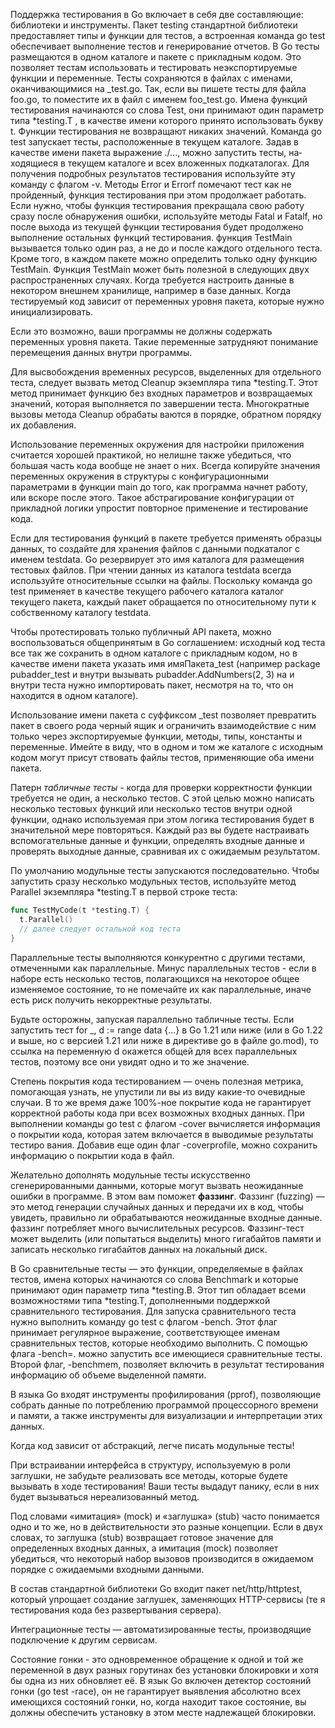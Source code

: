 Поддержка тестирования в Go включает в себя две составляющие: библиотеки и инструменты. Пакет testing стандартной библиотеки предоставляет типы и функции для тестов, а встроенная команда go test обеспечивает выполнение тестов и генерирование отчетов. В Go тесты размещаются в одном каталоге и пакете с прикладным кодом. Это позволяет тестам использовать и тестировать неэкспортируемые функции и переменные. Тесты сохраняются в файлах с именами, оканчивающимися на _test.go. Так, если вы пишете тесты для файла foo.go, то поместите их в файл с именем foo_test.go. Имена функций тестирования начинаются со слова Test, они принимают один параметр типа *testing.T , в качестве имени которого принято использовать букву t. Функции тестирования не возвращают никаких значений. Команда go test запускает тесты, расположенные в теку­щем каталоге. Задав в качестве имени пакета выражение ./..., можно запустить тесты, на­ходящиеся в текущем каталоге и всех вложенных подкаталогах. Для получения подробных результатов тестирования используйте эту команду с флагом -v.
Методы Error и Errorf помечают тест как не пройденный, функция тести­рования при этом продолжает работать. Если нужно, чтобы функция тести­рования прекращала свою работу сразу после обнаружения ошибки, используйте методы Fatal и Fatalf, но после выхода из текущей функции тестирования будет продолжено выполнение остальных функций тестирования.
функция TestMain вызывается только один раз, а не до и после каждого отдельного теста. Кроме того, в каждом пакете можно опре­делить только одну функцию TestMain. Функция TestMain может быть полезной в следующих двух распространенных случаях. Когда требуется настроить данные в некотором внешнем хранилище, напри­мер в базе данных. Когда тестируемый код зависит от переменных уровня пакета, которые нужно инициализировать.

Если это возможно, ваши программы не должны содержать переменных уровня пакета. Такие пере­менные затрудняют понимание перемещения данных внутри программы. 

Для высвобождения временных ресурсов, выделенных для отдельного теста, сле­дует вызвать метод Cleanup экземпляра типа *testing.T. Этот метод принимает функцию без входных параметров и возвращаемых значений, которая выполня­ется по завершении теста. Многократные вызовы метода Cleanup обрабаты­ ваются в порядке, обратном порядку их добавления.

Использование переменных окружения для настройки приложения считается хорошей практикой, но нелишне также убедиться, что большая часть кода вообще не знает о них. Всегда копируйте значения переменных окружения
в структуры с конфигурационными параметрами в функции main до того, как программа начнет работу, или вскоре после этого. Такое абстрагирова­ние конфигурации от прикладной логики упростит повторное применение
и тестирование кода.

Если для тестирования функций в пакете требуется применять образцы данных, то создайте для хранения файлов с данными подкаталог с именем testdata. Go резервирует это имя каталога для
размещения тестовых файлов. При чтении данных из каталога testdata всегда используйте относительные ссылки на файлы. Поскольку команда go test при­меняет в качестве текущего рабочего каталога каталог текущего пакета, каждый пакет обращается по относительному пути к собственному каталогу testdata.

Чтобы протестировать только публичный API пакета, можно воспользоваться общепринятым в Go соглашением: исходный код теста все так же сохранить в одном каталоге с прикладным кодом, но в качестве имени пакета указать имя имяПакета_test (например package pubadder_test и внутри вызывать pubadder.AddNumbers(2, 3) на и внутри теста нужно импортировать пакет, несмотря на то, что он находится в одном каталоге).

Использование имени пакета с суффиксом _test позволяет превратить пакет в своего рода черный ящик и ограничить взаимодействие с ним только через экспортируемые функции, методы, типы, константы и переменные.
Имейте в виду, что в одном и том же каталоге с исходным кодом могут присут­ ствовать файлы тестов, применяющие оба имени пакета.

Патерн *табличные тесты* - когда для проверки корректности функции требуется не один, а несколько те­стов. С этой целью можно написать несколько тестовых функций или несколько тестов внутри одной функции, однако используемая при этом логика тестирова­ния будет в значительной мере повторяться. Каждый раз вы будете настраивать вспомогательные данные и функции, определять входные данные и проверять выходные данные, сравнивая их с ожидаемым результатом.

По умолчанию модульные тесты запускаются последовательно.  Чтобы запустить сразу несколько модульных тестов, используйте метод Parallel экземпляра *testing.T в первой строке теста:
``` go
func TestMyCode(t *testing.T) {
  t.Parallel()
  // далее следует остальной код теста
}
```
Параллельные тесты выполняются конкурентно с другими тестами, отмеченными как параллельные.
Минус параллельных тестов - если в наборе есть несколько тестов, полагающихся на некоторое общее изменяе­мое состояние, то не помечайте их как параллельные, иначе есть риск получить некорректные результаты. 

Будьте осторожны, запуская параллельно табличные тесты.  Если запустить тест for _, d := range data {...} в Go 1.21 или ниже (или в Go 1.22 и выше, но с версией 1.21 или ниже в директиве go в файле go.mod), то ссылка на переменную d окажется общей для всех параллельных тестов, поэтому все они увидят одно и то же значение.

Степень покрытия кода тестированием — очень полезная метрика, помогающая узнать, не упустили ли вы из виду какие-то очевидные случаи. В то же время даже 100%-ное покрытие кода не гарантирует корректной работы кода при всех возможных входных данных. При выполнении команды go test с флагом -cover вычисляется информация о покрытии кода, которая затем включается в выводимые результаты тестиро­ вания. Добавив еще один флаг -coverprofile, можно сохранить информацию о покрытии кода в файл. 

Желательно дополнять модульные тесты искусственно сгенерированными данными, которые могут вызвать неожиданные ошибки в программе. В этом вам поможет **фаззинг**. Фаззинг (fuzzing) — это метод генерации случайных данных и передачи их в код, чтобы увидеть, правильно ли обрабатываются неожиданные входные данные. фаззинг потребляет много вычислительных ресурсов. Фаззинг-тест может выделить (или попытаться выделить) много гигабайтов памяти и записать несколько гигабайтов данных на локальный диск.

В Go сравнительные тесты — это функции, определяемые в файлах тестов, имена которых начинаются со слова Benchmark и которые принимают один параметр типа *testing.B. Этот тип обладает всеми возможностями типа *testing.T, до­полненными поддержкой сравнительного тестирования. Для запуска сравнительного теста нужно выполнить команду go test с фла­гом -bench. Этот флаг принимает регулярное выражение, соответствующее
именам сравнительных тестов, которые необходимо выполнить. С помощью флага -bench=. можно запустить все имеющиеся сравнительные тесты. Второй флаг, -benchmem, позволяет включить в результат тестирования информацию об объеме выделенной памяти. 

В языка Go входят инструменты профилирования (pprof), позволяющие собрать данные по потреблению программой процессорного времени и памяти, а также инструменты для ви­зуализации и интерпретации этих данных.

Когда код зависит от абстракций, легче писать модульные тесты!
 
При встраивании интерфейса в структуру, используемую в роли заглушки, не забудьте реализовать все методы, которые будете вызывать в ходе тести­рования! Ваши тесты выдадут панику, если в них будет вызываться нереа­лизованный метод.

 Под словами «имитация» (mock) и «заглушка» (stub) часто понимается одно и то же, но в действительности это разные концепции.  Если в двух словах, то заглушка (stub) возвращает готовое значение для определенных входных данных, а имитация (mock) позволяет убедиться, что некоторый набор вызовов производится в ожидаемом порядке с ожидаемыми входными данными.

В состав стандартной библиотеки Go входит пакет net/http/httptest, который упрощает создание заглушек, заменяю­щих HTTP-сервисы (те я тести­рования кода без развертывания сервера).

Интеграционные тесты — автоматизированные тесты, производящие подключение к другим сервисам.

Состояние гонки -  это одновременное обращение к одной и той же переменной в двух разных горутинах без установки блокировки и хотя бы одна из них обновляет её.
В язык Go включен детектор состояний гонки (go test -race), он не гарантирует выявления абсолютно всех имеющихся состояний гонки, но, когда находит такое состояние, вы должны обеспечить установку в этом месте надлежащей блокировки.

